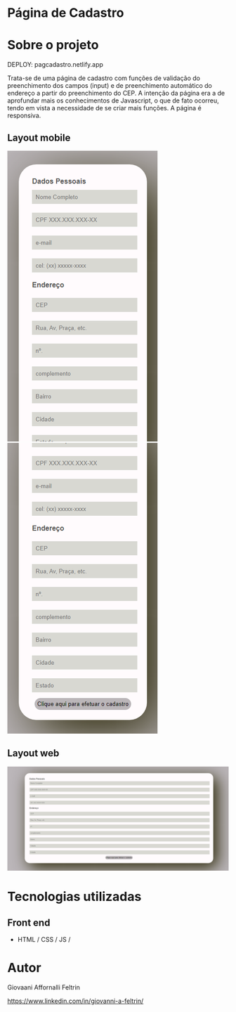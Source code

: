 # Página de Cadastro


# Sobre o projeto

DEPLOY: pagcadastro.netlify.app

Trata-se de uma página de cadastro com funções de validação do preenchimento dos campos (input) e de preenchimento automático do endereço a partir do preenchimento do CEP.
A intenção da página era a de aprofundar mais os conhecimentos de Javascript, o que de fato ocorreu, tendo em vista a necessidade de se criar mais funções.
A página é responsiva.

## Layout mobile
![Mobile 1](style/imagens/mobile1.png) ![Mobile 2](style/imagens/mobile2.png)

## Layout web
![Web 1](style/imagens/web.png)

# Tecnologias utilizadas

## Front end
- HTML / CSS / JS / 

# Autor

Giovaani Affornalli Feltrin

https://www.linkedin.com/in/giovanni-a-feltrin/